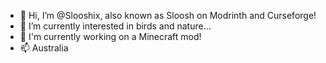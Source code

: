 - 👋 Hi, I’m @Slooshix, also known as Sloosh on Modrinth and Curseforge!
- 👀 I’m currently interested in birds and nature...
- 🌱 I'm currently working on a Minecraft mod!
- 📫 Australia

<!---
Slooshix/Slooshix is a ✨ special ✨ repository because its `README.md` (this file) appears on your GitHub profile.
You can click the Preview link to take a look at your changes.
--->

